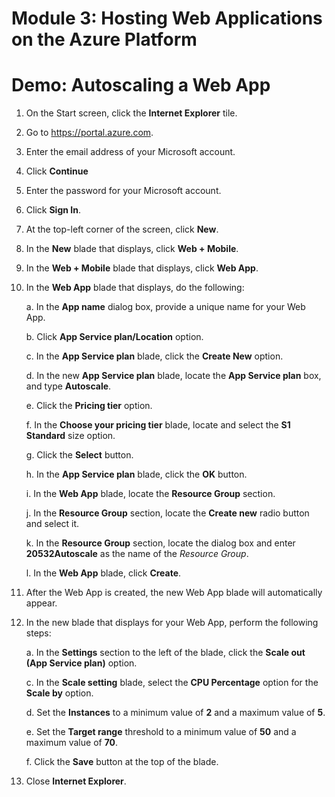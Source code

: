 # Module 3: Hosting Web Applications on the Azure Platform

# Demo: Autoscaling a Web App

1.  On the Start screen, click the **Internet Explorer** tile.

1.  Go to https://portal.azure.com.

1.  Enter the email address of your Microsoft account.

1.  Click **Continue**

1.  Enter the password for your Microsoft account.

1.  Click **Sign In**.

1.  At the top-left corner of the screen, click **New**.

1.  In the **New** blade that displays, click **Web + Mobile**.

1.	In the **Web + Mobile** blade that displays, click **Web App**.

1.  In the **Web App** blade that displays, do the following:

	a.  In the **App name** dialog box, provide a unique name for your Web App.

	b.  Click **App Service plan/Location** option.

	c.  In the **App Service plan** blade, click the **Create New** option.

	d.	In the new **App Service plan** blade, locate the **App Service plan** box, and type **Autoscale**.

	e.	Click the **Pricing tier** option.

	f.  In the **Choose your pricing tier** blade, locate and select the **S1 Standard** size option.

	g.	Click the **Select** button.

	h.	In the **App Service plan** blade, click the **OK** button.

	i. 	In the **Web App** blade, locate the **Resource Group** section.

	j.	In the **Resource Group** section, locate the **Create new** radio button and select it.

	k. 	In the **Resource Group** section, locate the dialog box and enter **20532Autoscale** as the name of the *Resource Group*.

	l.  In the **Web App** blade, click **Create**.

1.  After the Web App is created, the new Web App blade will automatically appear.

1.  In the new blade that displays for your Web App, perform the following steps:

	a.  In the **Settings** section to the left of the blade, click the **Scale out (App Service plan)** option.

	c.  In the **Scale setting** blade, select the **CPU Percentage** option for the **Scale by** option.

	d.  Set the **Instances** to a minimum value of **2** and a maximum value of **5**.

	e.  Set the **Target range** threshold to a minimum value of **50** and a maximum value of **70**.

	f.  Click the **Save** button at the top of the blade.

1.  Close **Internet Explorer**.
